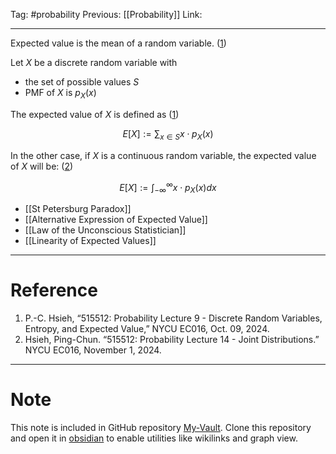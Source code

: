 Tag: #probability 
Previous: [[Probability]]
Link: 

---

Expected value is the mean of a random variable. (<u>1</u>)

Let $X$ be a discrete random variable with

- the set of possible values $S$
- PMF of $X$ is $p_X(x)$

The expected value of $X$ is defined as (<u>1</u>)

$$
E[X] := \sum_{x \in S} x \cdot p_X(x)
$$

In the other case, if $X$ is a continuous random variable, the expected value of $X$ will be: (<u>2</u>)

$$
E[X] := \int_{-\infty}^\infty x\cdot p_X(x)dx
$$

- [[St Petersburg Paradox]]
- [[Alternative Expression of Expected Value]]
- [[Law of the Unconscious Statistician]]
- [[Linearity of Expected Values]]

---

# Reference

1. P.-C. Hsieh, “515512: Probability Lecture 9 - Discrete Random Variables, Entropy, and Expected Value,” NYCU EC016, Oct. 09, 2024.
2. Hsieh, Ping-Chun. “515512: Probability Lecture 14 - Joint Distributions.” NYCU EC016, November 1, 2024.

---

# Note

This note is included in GitHub repository [My-Vault](https://github.com/LittleD3092/My-Vault.git). Clone this repository and open it in [obsidian](https://obsidian.md/) to enable utilities like wikilinks and graph view.